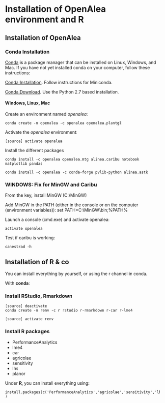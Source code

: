 # Installation of OpenAlea environment and R

## Installation of OpenAlea

### Conda Installation

[Conda](https://conda.io) is a package manager that can be installed on Linux, Windows, and Mac.
If you have not yet installed conda on your computer, follow these instructions:

[Conda Installation](https://conda.io/docs/user-guide/install/index.html). Follow instructions for Miniconda.

[Conda Download](https://conda.io/miniconda.html). Use the Python 2.7 based installation.

#### Windows, Linux, Mac

Create an environment named *openalea*:

    conda create -n openalea -c openalea openalea.plantgl

Activate the *openalea* environment:

    [source] activate openalea


Install the different packages

    conda install -c openalea openalea.mtg alinea.caribu notebook matplotlib pandas

    conda install -c openalea -c conda-forge pvlib-python alinea.astk


### WINDOWS: Fix for MinGW and Caribu

From the key, install MinGW (C:\MinGW)

Add MinGW in the PATH (either in the console or on the computer (environment variables)):
set PATH=C:\MinGW\bin;%PATH%

Launch a console (cmd.exe) and activate openalea:
    
    activate openalea
    
Test if caribu is working:

    canestrad -h


## Installation of R & co

You can install everything by yourself, or using the r channel in conda.

With **conda**:

### Install RStudio, Rmarkdown


    [source] deactivate
    conda create -n renv -c r rstudio r-rmarkdown r-car r-lme4
    
    [source] activate renv
    

### Install R packages
* PerformanceAnalytics
* lme4
* car
* agricolae
* sensitivity
* lhs
* planor

Under **R**, you can install everything using:
    
    install.packages(c('PerformanceAnalytics','agricolae','sensitivity','lhs','planor') )


